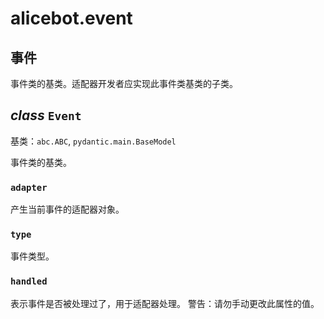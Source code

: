 # alicebot.event

## 事件

事件类的基类。适配器开发者应实现此事件类基类的子类。


## _class_ `Event`

基类：`abc.ABC`, `pydantic.main.BaseModel`

事件类的基类。


### `adapter`

产生当前事件的适配器对象。


### `type`

事件类型。


### `handled`

表示事件是否被处理过了，用于适配器处理。
警告：请勿手动更改此属性的值。
